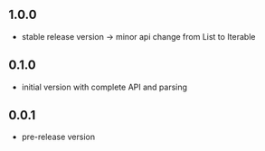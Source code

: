 ## 1.0.0

- stable release version
-> minor api change from List to Iterable 
## 0.1.0

- initial version with complete API and parsing

## 0.0.1

- pre-release version
